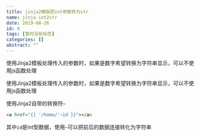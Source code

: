 ```yaml
---
title: jinja2模板把int参数转为str
name: jinja-int2str
date: 2019-08-26
id: 0
tags: [暂时没有标签]
categories: []
abstract: ""
---
```



使用Jinja2模板处理传入的参数时，如果是数字希望转换为字符串显示，可以不使用js函数处理


<!--more-->


使用Jinja2模板处理传入的参数时，如果是数字希望转换为字符串显示，可以不使用js函数处理

<!--more-->

使用Jinja2自带的转换符`~`

```html
<a href="{{ '/home/'~id }}"></a>
```

其中`id`是int型数据，使用`~`可以把前后的数据连接转化为字符串